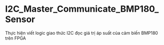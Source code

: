 # I2C_Master_Communicate_BMP180_Sensor
Thực hiện viết logic giao thức I2C đọc giá trị áp suất của cảm biến BMP180 trên FPGA
